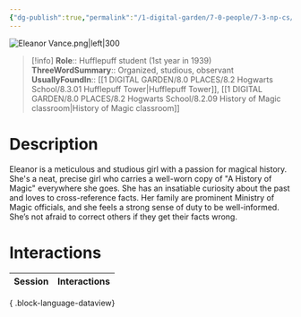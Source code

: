 ```yaml
---
{"dg-publish":true,"permalink":"/1-digital-garden/7-0-people/7-3-np-cs/eleanor-vance/","tags":["#person","hogwarts","student","hufflepuff"]}
---
```


![Eleanor Vance.png|left|300](/img/user/1%20DIGITAL%20GARDEN/7.0%20PEOPLE/7.3%20NPCs/Headshots/Eleanor%20Vance.png)
>[!info]
>**Role**:: Hufflepuff student (1st year in 1939)
>**ThreeWordSummary**:: Organized, studious, observant
>**UsuallyFoundIn**:: [[1 DIGITAL GARDEN/8.0 PLACES/8.2 Hogwarts School/8.3.01 Hufflepuff Tower\|Hufflepuff Tower]], [[1 DIGITAL GARDEN/8.0 PLACES/8.2 Hogwarts School/8.2.09 History of Magic classroom\|History of Magic classroom]]

# Description

Eleanor is a meticulous and studious girl with a passion for magical history. She's a neat, precise girl who carries a well-worn copy of "A History of Magic" everywhere she goes. She has an insatiable curiosity about the past and loves to cross-reference facts. Her family are prominent Ministry of Magic officials, and she feels a strong sense of duty to be well-informed. She’s not afraid to correct others if they get their facts wrong.

# Interactions

| Session | Interactions |
| ------- | ------------ |

{ .block-language-dataview}
